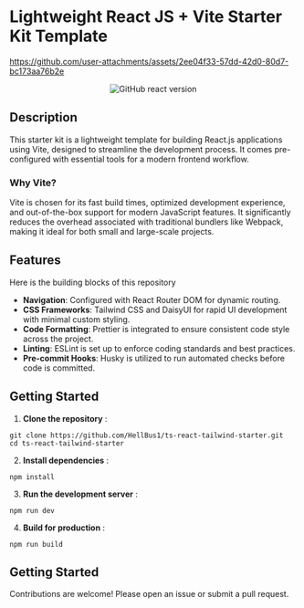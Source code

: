 # Lightweight React JS + Vite Starter Kit Template

<https://github.com/user-attachments/assets/2ee04f33-57dd-42d0-80d7-bc173aa76b2e>

<div align="center">
  <!-- <img alt="GitHub release" src="https://img.shields.io/github/v/release//HellBus1/ts-react-tailwind-starter?include_prereleases"> -->
  <img alt="GitHub react version" src="https://img.shields.io/github/package-json/dependency-version/HellBus1/ts-react-tailwind-starter/react?style=flat">
</div>

## Description

This starter kit is a lightweight template for building React.js applications using Vite, designed to streamline the development process. It comes pre-configured with essential tools for a modern frontend workflow.

### Why Vite?

Vite is chosen for its fast build times, optimized development experience, and out-of-the-box support for modern JavaScript features. It significantly reduces the overhead associated with traditional bundlers like Webpack, making it ideal for both small and large-scale projects.

## Features

Here is the building blocks of this repository

- **Navigation**: Configured with React Router DOM for dynamic routing.
- **CSS Frameworks**: Tailwind CSS and DaisyUI for rapid UI development with minimal custom styling.
- **Code Formatting**: Prettier is integrated to ensure consistent code style across the project.
- **Linting**: ESLint is set up to enforce coding standards and best practices.
- **Pre-commit Hooks**: Husky is utilized to run automated checks before code is committed.

## Getting Started

1. **Clone the repository** :
```shell
git clone https://github.com/HellBus1/ts-react-tailwind-starter.git
cd ts-react-tailwind-starter
```

2. **Install dependencies** :
```shell
npm install
```

3. **Run the development server** :
```shell
npm run dev
```

4. **Build for production** :
```shell
npm run build
```

## Getting Started

Contributions are welcome! Please open an issue or submit a pull request.